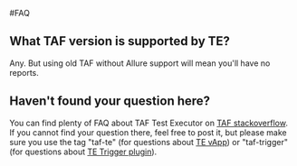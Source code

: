 <head>
    <title>FAQ</title>
</head>

#FAQ

## What TAF version is supported by TE?
Any. But using old TAF without Allure support will mean you'll have no reports.

## Haven't found your question here?

You can find plenty of FAQ about TAF Test Executor on [TAF stackoverflow](https://taf-stackoverflow.seli.wh.rnd.internal.ericsson.com/index.php?qa=tag&qa_1=taf-te).
If you cannot find your question there, feel free to post it, but please make sure you use the tag "taf-te"
(for questions about [TE vApp](te_vapp.html)) or "taf-trigger" (for questions about [TE Trigger plugin](te_trigger_plugin.html)).
